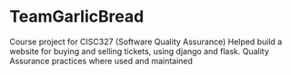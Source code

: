 # TeamGarlicBread
Course project for CISC327 (Software Quality Assurance)
Helped build a website for buying and selling tickets, using django and flask. Quality Assurance practices where used and maintained
